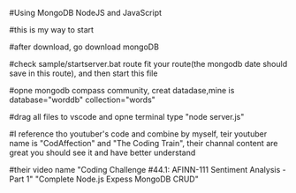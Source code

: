 #Using MongoDB  NodeJS and JavaScript
 
#this is my way to start  

#after download, go download mongoDB 

#check sample/startserver.bat route fit your route(the mongodb date should save in this route), and then start this file

#opne mongodb compass community, creat datadase,mine is database="worddb" collection="words"

#drag all files to vscode and opne terminal type "node server.js"

#I reference tho youtuber's code and combine by myself, teir youtuber name is "CodAffection" and "The Coding Train", their channal content are great you should see it and have better understand

#their video name
"Coding Challenge #44.1: AFINN-111 Sentiment Analysis - Part 1"
"Complete Node.js Expess MongoDB CRUD"
